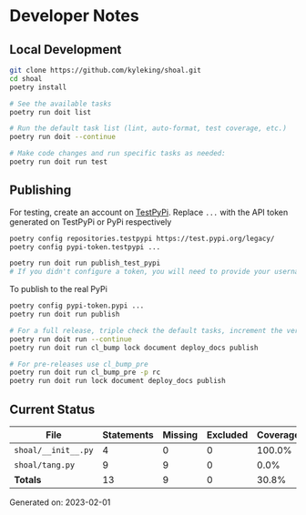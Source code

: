 # Developer Notes

## Local Development

```sh
git clone https://github.com/kyleking/shoal.git
cd shoal
poetry install

# See the available tasks
poetry run doit list

# Run the default task list (lint, auto-format, test coverage, etc.)
poetry run doit --continue

# Make code changes and run specific tasks as needed:
poetry run doit run test
```

## Publishing

For testing, create an account on [TestPyPi](https://test.pypi.org/legacy/). Replace `...` with the API token generated on TestPyPi or PyPi respectively

```sh
poetry config repositories.testpypi https://test.pypi.org/legacy/
poetry config pypi-token.testpypi ...

poetry run doit run publish_test_pypi
# If you didn't configure a token, you will need to provide your username and password to publish
```

To publish to the real PyPi

```sh
poetry config pypi-token.pypi ...
poetry run doit run publish

# For a full release, triple check the default tasks, increment the version, rebuild documentation (twice), and publish!
poetry run doit run --continue
poetry run doit run cl_bump lock document deploy_docs publish

# For pre-releases use cl_bump_pre
poetry run doit run cl_bump_pre -p rc
poetry run doit run lock document deploy_docs publish
```

## Current Status

<!-- {cts} COVERAGE -->
| File                |   Statements |   Missing |   Excluded | Coverage   |
|---------------------|--------------|-----------|------------|------------|
| `shoal/__init__.py` |            4 |         0 |          0 | 100.0%     |
| `shoal/tang.py`     |            9 |         9 |          0 | 0.0%       |
| **Totals**          |           13 |         9 |          0 | 30.8%      |

Generated on: 2023-02-01
<!-- {cte} -->
